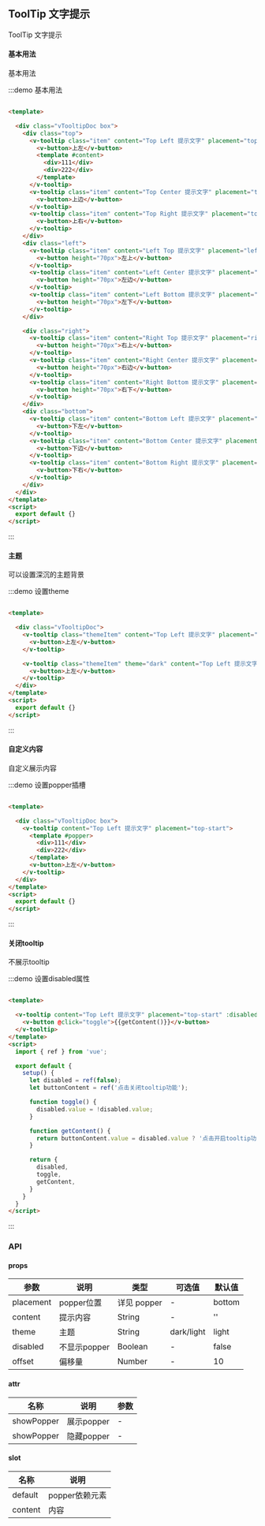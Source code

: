 ## ToolTip 文字提示

ToolTip 文字提示

#### 基本用法

基本用法

:::demo 基本用法

```html

<template>

  <div class="vTooltipDoc box">
    <div class="top">
      <v-tooltip class="item" content="Top Left 提示文字" placement="top-start">
        <v-button>上左</v-button>
        <template #content>
          <div>111</div>
          <div>222</div>
        </template>
      </v-tooltip>
      <v-tooltip class="item" content="Top Center 提示文字" placement="top">
        <v-button>上边</v-button>
      </v-tooltip>
      <v-tooltip class="item" content="Top Right 提示文字" placement="top-end">
        <v-button>上右</v-button>
      </v-tooltip>
    </div>
    <div class="left">
      <v-tooltip class="item" content="Left Top 提示文字" placement="left-start">
        <v-button height="70px">左上</v-button>
      </v-tooltip>
      <v-tooltip class="item" content="Left Center 提示文字" placement="left">
        <v-button height="70px">左边</v-button>
      </v-tooltip>
      <v-tooltip class="item" content="Left Bottom 提示文字" placement="left-end">
        <v-button height="70px">左下</v-button>
      </v-tooltip>
    </div>

    <div class="right">
      <v-tooltip class="item" content="Right Top 提示文字" placement="right-start">
        <v-button height="70px">右上</v-button>
      </v-tooltip>
      <v-tooltip class="item" content="Right Center 提示文字" placement="right">
        <v-button height="70px">右边</v-button>
      </v-tooltip>
      <v-tooltip class="item" content="Right Bottom 提示文字" placement="right-end">
        <v-button height="70px">右下</v-button>
      </v-tooltip>
    </div>
    <div class="bottom">
      <v-tooltip class="item" content="Bottom Left 提示文字" placement="bottom-start">
        <v-button>下左</v-button>
      </v-tooltip>
      <v-tooltip class="item" content="Bottom Center 提示文字" placement="bottom">
        <v-button>下边</v-button>
      </v-tooltip>
      <v-tooltip class="item" content="Bottom Right 提示文字" placement="bottom-end">
        <v-button>下右</v-button>
      </v-tooltip>
    </div>
  </div>
</template>
<script>
  export default {}
</script>
```

:::

#### 主题

可以设置深沉的主题背景

:::demo 设置theme

```html

<template>

  <div class="vTooltipDoc">
    <v-tooltip class="themeItem" content="Top Left 提示文字" placement="top-start">
      <v-button>上左</v-button>
    </v-tooltip>

    <v-tooltip class="themeItem" theme="dark" content="Top Left 提示文字" placement="top-start">
      <v-button>上左</v-button>
    </v-tooltip>
  </div>
</template>
<script>
  export default {}
</script>
```

:::

#### 自定义内容

自定义展示内容

:::demo 设置popper插槽

```html

<template>

  <div class="vTooltipDoc box">
    <v-tooltip content="Top Left 提示文字" placement="top-start">
      <template #popper>
        <div>111</div>
        <div>222</div>
      </template>
      <v-button>上左</v-button>
    </v-tooltip>
  </div>
</template>
<script>
  export default {}
</script>
```

:::

#### 关闭tooltip

不展示tooltip

:::demo 设置disabled属性

```html

<template>

  <v-tooltip content="Top Left 提示文字" placement="top-start" :disabled="disabled">
    <v-button @click="toggle">{{getContent()}}</v-button>
  </v-tooltip>
</template>
<script>
  import { ref } from 'vue';

  export default {
    setup() {
      let disabled = ref(false);
      let buttonContent = ref('点击关闭tooltip功能');

      function toggle() {
        disabled.value = !disabled.value;
      }

      function getContent() {
        return buttonContent.value = disabled.value ? '点击开启tooltip功能' : '点击关闭tooltip功能';
      }

      return {
        disabled,
        toggle,
        getContent,
      }
    }
  }
</script>
```

:::

### API

#### props

| 参数      | 说明          | 类型      | 可选值                           | 默认值  |
|---------- |-------------- |---------- |--------------------------------  |-------- |
| placement | popper位置 | 详见 popper | - | bottom |
| content | 提示内容 | String | - | '' |
| theme | 主题 | String | dark/light | light |
| disabled | 不显示popper | Boolean | - | false |
| offset | 偏移量 | Number | - | 10 |

#### attr

| 名称 | 说明 | 参数 |
|---------- |-------- |---------- |
| showPopper | 展示popper | - |
| showPopper | 隐藏popper | - |

#### slot

| 名称 | 说明 |
|---------- |-------- |
| default | popper依赖元素 |
| content | 内容 |

